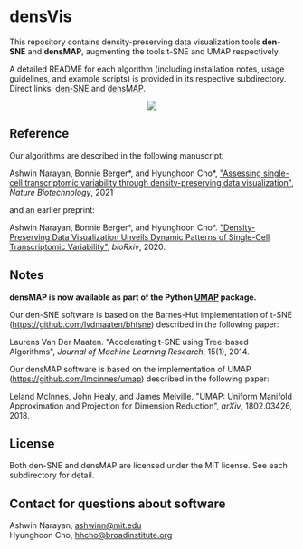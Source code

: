 # densVis #
This repository contains density-preserving data visualization tools **den-SNE** and **densMAP**,
augmenting the tools t-SNE and UMAP respectively.

A detailed README for each algorithm (including installation notes, usage guidelines, and example scripts) is provided in its respective subdirectory.
Direct links: [den-SNE](https://github.com/hhcho/densvis/tree/master/densne) and [densMAP](https://github.com/hhcho/densvis/tree/master/densmap).

<p align="center">
<img src="http://cb.csail.mit.edu/cb/densvis/fig_workflow_final_web.jpg">
</p>

## Reference
Our algorithms are described in the following manuscript: 

Ashwin Narayan, Bonnie Berger\*, and Hyunghoon Cho\*, ["Assessing single-cell transcriptomic variability through density-preserving data visualization"](https://www.nature.com/articles/s41587-020-00801-7), *Nature Biotechnology*, 2021

 and an earlier preprint:

Ashwin Narayan, Bonnie Berger\*, and Hyunghoon Cho\*. ["Density-Preserving Data Visualization Unveils Dynamic Patterns of Single-Cell Transcriptomic Variability"](https://www.biorxiv.org/content/10.1101/2020.05.12.077776v1), *bioRxiv*, 2020.

## Notes
<b>densMAP is now available as part of the Python [UMAP](https://github.com/lmcinnes/umap) package. </b>

Our den-SNE software is based on the Barnes-Hut implementation of t-SNE (https://github.com/lvdmaaten/bhtsne) described in the following paper:

Laurens Van Der Maaten. "Accelerating t-SNE using Tree-based Algorithms", *Journal of Machine Learning Research*, 15(1), 2014.

Our densMAP software is based on the implementation of UMAP (https://github.com/lmcinnes/umap) described in the following paper:

Leland McInnes, John Healy, and James Melville. "UMAP: Uniform Manifold Approximation and Projection for Dimension Reduction", *arXiv*, 1802.03426, 2018.

## License
Both den-SNE and densMAP are licensed under the MIT license. See each subdirectory for detail.

## Contact for questions about software
Ashwin Narayan, [ashwinn@mit.edu](mailto:ashwinn@mit.edu) \
Hyunghoon Cho, [hhcho@broadinstitute.org](mailto:hhcho@broadinstitute.org)

